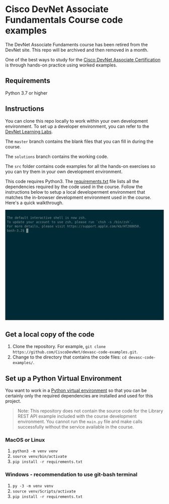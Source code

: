# Cisco DevNet Associate Fundamentals Course code examples

The DevNet Associate Fundaments course has been retired from the DevNet site. This repo will be archived and then removed in a month. 

One of the best ways to study for the [Cisco DevNet Associate Certification](https://developer.cisco.com/certification/) is through hands-on practice using worked examples. 

## Requirements

Python 3.7 or higher

## Instructions

You can clone this repo locally to work within your own development environment. To set up a developer environment, you can refer to the [DevNet Learning Labs](https://developer.cisco.com/learning-labs/setup/?utm_campaign=github21&utm_source=website&utm_medium=github-devasc-code-examples).

The `master` branch contains the blank files that you can fill in during the course.

The `solutions` branch contains the working code.

The `src` folder contains code examples for all the hands-on exercises so you can try them in your own development environment. 

This code requires Python3. The [requirements.txt](./requirements.txt) file lists all the dependencies required by the code used in the course. Follow the instructions below to setup a local developerment environment that matches the in-browser development environment used in the course. Here's a quick walkthrough.

![asciicast demo](demo.gif)

## Get a local copy of the code

1. Clone the repository. For example, `git clone https://github.com/CiscoDevNet/devasc-code-examples.git`. 
2. Change to the directory that contains the code files: `cd devasc-code-examples/`.
   
## Set up a Python Virtual Environment

You want to work in a [Python virtual environment](https://docs.python.org/3/tutorial/venv.html) so that you can be certainly only the required dependencies are installed and used for this project. 

> Note: This repository does not contain the source code for the Library REST API example included with the course development environment. You cannot run the `main.py` file and make calls successfully without the service available in the course.

### MacOS or Linux

1. `python3 -m venv venv`
2. `source venv/bin/activate`
3. `pip install -r requirements.txt`
        
### Windows - recommendation to use git-bash terminal

1. `py -3 -m venv venv`
2. `source venv/Scripts/activate`
3. `pip install -r requirements.txt`
